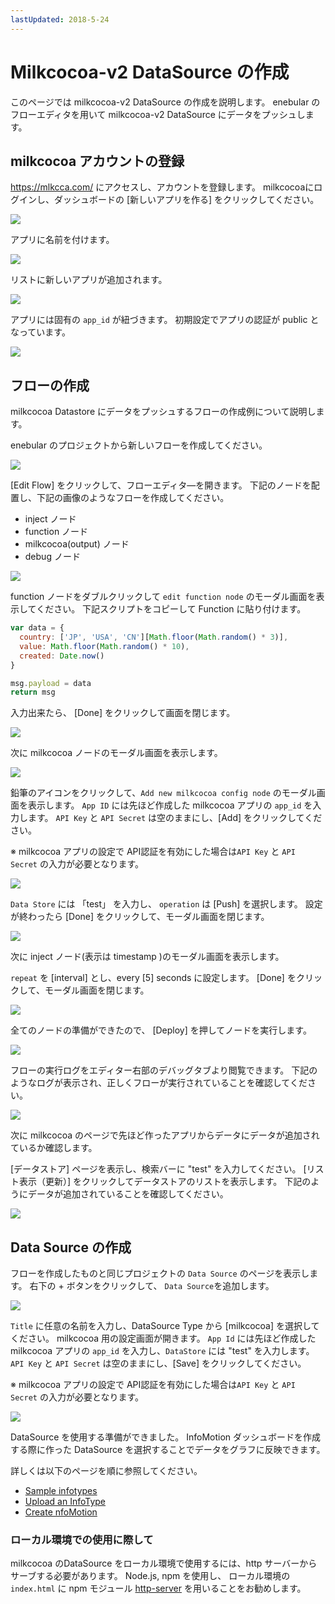 ```yaml
---
lastUpdated: 2018-5-24
---
```


# Milkcocoa-v2 DataSource の作成

このページでは milkcocoa-v2 DataSource の作成を説明します。
enebular のフローエディタを用いて milkcocoa-v2 DataSource にデータをプッシュします。

## milkcocoa アカウントの登録

https://mlkcca.com/ にアクセスし、アカウントを登録します。
milkcocoaにログインし、ダッシュボードの [新しいアプリを作る] をクリックしてください。

![](/_asset/images/InfoMotion/datasources/milkcocoa-v2/app-list.png)

アプリに名前を付けます。

![](/_asset/images/InfoMotion/datasources/milkcocoa-v2/name-app.png)

リストに新しいアプリが追加されます。

![](/_asset/images/InfoMotion/datasources/milkcocoa-v2/new-app-list.png)

アプリには固有の `app_id` が紐づきます。
初期設定でアプリの認証が public となっています。

![](/_asset/images/InfoMotion/datasources/milkcocoa-v2/app-dashboard.png)

## フローの作成

milkcocoa Datastore にデータをプッシュするフローの作成例について説明します。

enebular のプロジェクトから新しいフローを作成してください。

![](/_asset/images/InfoMotion/datasources/milkcocoa-v2/create-flow.png)

[Edit Flow] をクリックして、フローエディタ―を開きます。
下記のノードを配置し、下記の画像のようなフローを作成してください。

* inject ノード
* function ノード
* milkcocoa(output) ノード
* debug ノード

![](/_asset/images/InfoMotion/datasources/milkcocoa-v2/flow.png)

function ノードをダブルクリックして `edit function node` のモーダル画面を表示してください。
下記スクリプトをコピーして Function に貼り付けます。

```javascript
var data = {
  country: ['JP', 'USA', 'CN'][Math.floor(Math.random() * 3)],
  value: Math.floor(Math.random() * 10),
  created: Date.now()
}

msg.payload = data
return msg
```

入力出来たら、 [Done] をクリックして画面を閉じます。

![](/_asset/images/InfoMotion/datasources/milkcocoa-v2/function-node.png)

次に milkcocoa ノードのモーダル画面を表示します。

![](/_asset/images/InfoMotion/datasources/milkcocoa-v2/edit-milkcocoa-node.png)

鉛筆のアイコンをクリックして、`Add new milkcocoa config node` のモーダル画面を表示します。
`App ID` には先ほど作成した milkcocoa アプリの `app_id` を入力します。
`API Key` と `API Secret` は空のままにし、[Add] をクリックしてください。

※ milkcocoa アプリの設定で API認証を有効にした場合は`API Key` と `API Secret` の入力が必要となります。

![](/_asset/images/InfoMotion/datasources/milkcocoa-v2/set-app-id.png)

`Data Store` には 「test」 を入力し、 `operation` は [Push] を選択します。
設定が終わったら [Done] をクリックして、モーダル画面を閉じます。

![](/_asset/images/InfoMotion/datasources/milkcocoa-v2/milkcocoa-node-settings.png)

次に inject ノード(表示は timestamp )のモーダル画面を表示します。

 `repeat` を [interval] とし、every [5] seconds に設定します。
 [Done] をクリックして、モーダル画面を閉じます。

![](/_asset/images/InfoMotion/datasources/milkcocoa-v2/timestamp-node.png)

全てのノードの準備ができたので、 [Deploy] を押してノードを実行します。

![](/_asset/images/InfoMotion/datasources/milkcocoa-v2/deploybutton.png)

フローの実行ログをエディター右部のデバッグタブより閲覧できます。
下記のようなログが表示され、正しくフローが実行されていることを確認してください。

![](/_asset/images/InfoMotion/datasources/milkcocoa-v2/debug-log.png)

次に milkcocoa のページで先ほど作ったアプリからデータにデータが追加されているか確認します。

[データストア] ページを表示し、検索バーに "test" を入力してください。
[リスト表示（更新）] をクリックしてデータストアのリストを表示します。
下記のようにデータが追加されていることを確認してください。

![](/_asset/images/InfoMotion/datasources/milkcocoa-v2/store.png)

## Data Source の作成

フローを作成したものと同じプロジェクトの `Data Source` のページを表示します。
右下の + ボタンをクリックして、 `Data Source`を追加します。

![](/_asset/images/InfoMotion/datasources/milkcocoa-v2/data-source.png)

`Title` に任意の名前を入力し、DataSource Type から [milkcocoa] を選択してください。
milkcocoa 用の設定画面が開きます。
`App Id` には先ほど作成したmilkcocoa アプリの `app_id` を入力し、`DataStore` には "test" を入力します。
`API Key` と `API Secret` は空のままにし、[Save] をクリックしてください。

※ milkcocoa アプリの設定で API認証を有効にした場合は`API Key` と `API Secret` の入力が必要となります。

![](/_asset/images/InfoMotion/datasources/milkcocoa-v2/settings.png)

DataSource を使用する準備ができました。
InfoMotion ダッシュボードを作成する際に作った DataSource を選択することでデータをグラフに反映できます。

詳しくは以下のページを順に参照してください。

* [Sample infotypes](./SampleInfoTypes.md)
* [Upload an InfoType](./UploadInfoType.md)
* [Create nfoMotion](./CreateInfoMotion.md)

### ローカル環境での使用に際して

milkcocoa のDataSource をローカル環境で使用するには、http サーバーからサーブする必要があります。
Node.js, npm を使用し、 ローカル環境の `index.html` に npm モジュール [http-server](https://www.npmjs.com/package/http-server) を用いることをお勧めします。
